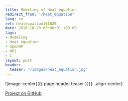 ```yaml
---
title: Modeling of Heat equation
redirect_from: "/heat_equation"
lang: en
ref: heatequation161020
date: 2016-10-20 03:00:01 +03:00
tags:
- Modeling
- Heat equation
- OpenMP
- MPI
- C
layout: post
header:
  teaser: "/images/heat_equation.jpg"
---
```


![image-center]({{ page.header.teaser }}){: .align-center}

[Project on GitHub](https://github.com/akarazeev/HeatEquation-5sem-MIPT-2016)
